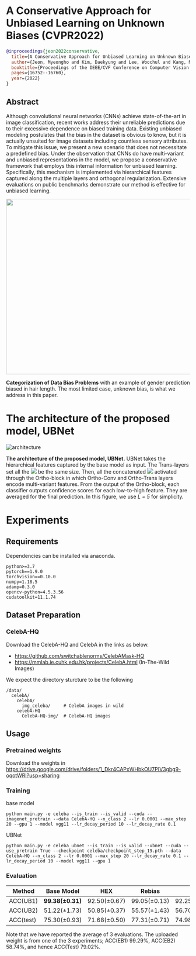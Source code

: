 # A Conservative Approach for Unbiased Learning on Unknown Biases (CVPR2022)

```bib
@inproceedings{jeon2022conservative,
  title={A Conservative Approach for Unbiased Learning on Unknown Biases},
  author={Jeon, Myeongho and Kim, Daekyung and Lee, Woochul and Kang, Myungjoo and Lee, Joonseok},
  booktitle={Proceedings of the IEEE/CVF Conference on Computer Vision and Pattern Recognition},
  pages={16752--16760},
  year={2022}
}
```

## Abstract

Although convolutional neural networks (CNNs) achieve state-of-the-art in image classification, recent works address their unreliable predictions due to their excessive dependence on biased training data. Existing unbiased modeling postulates that the bias in the dataset is obvious to know, but it is actually unsuited for image datasets including countless sensory attributes. To mitigate this issue, we present a new scenario that does not necessitate a predefined bias. Under the observation that CNNs do have multi-variant and unbiased representations in the model, we propose a conservative framework that employs this internal information for unbiased learning. Specifically, this mechanism is implemented via hierarchical features captured along the multiple layers and orthogonal regularization. Extensive evaluations on public benchmarks demonstrate our method is effective for unbiased learning.

<p align="center">
<img src="https://user-images.githubusercontent.com/50168126/160750955-f3d0621a-787f-4c66-8746-ce197cf78ebf.png" width="600" height="480">
</p>

**Categorization of Data Bias Problems** with an example of gender prediction biased in hair length. The most limited case, unknown bias, is what we address in this paper.



# The architecture of the proposed model, UBNet
![architecture](https://user-images.githubusercontent.com/50168126/160760993-5ec676b5-d876-4607-99f3-7d6eda9d811a.jpg)


**The architecture of the proposed model, UBNet.** UBNet takes the hierarchical features captured by the base model as input. The Trans-layers set all the <img src="https://render.githubusercontent.com/render/math?math=\mathbf{h}_l"> be the same size. Then, all the concatenated <img src="https://render.githubusercontent.com/render/math?math=\mathbf{g}_l"> activated through the Ortho-block in which Ortho-Conv and Ortho-Trans layers encode multi-variant features. From the output of the Ortho-block, each classifier outputs confidence scores for each low-to-high feature. They are averaged for the final prediction. In this figure, we use *L = 5* for simplicity.


# Experiments
## Requirements
Dependencies can be installed via anaconda.
```
python>=3.7
pytorch==1.9.0
torchvision==0.10.0
numpy=1.18.5
adamp=0.3.0
opencv-python=4.5.3.56
cudatoolkit=11.1.74
```

## Dataset Preparation

### CelebA-HQ
Download the CelebA-HQ and CelebA in the links as below.
- https://github.com/switchablenorms/CelebAMask-HQ
- https://mmlab.ie.cuhk.edu.hk/projects/CelebA.html (In-The-Wild Images)


We expect the directory sturcture to be the following
```
/data/
  celebA/
    celebA/
      img_celeba/     # CelebA images in wild
    celebA-HQ
      CelebA-HQ-img/  # CelebA-HQ images
```

## Usage

### Pretrained weights
Download the weights in https://drive.google.com/drive/folders/1_Dkr4CAPxWHbkOU7PIV3gbg9-oqotWRI?usp=sharing

### Training
base model
```
python main.py -e celeba --is_train --is_valid --cuda --imagenet_pretrain --data CelebA-HQ --n_class 2 --lr 0.0001 --max_step 20 --gpu 1 --model vgg11 --lr_decay_period 10 --lr_decay_rate 0.1
```

UBNet
```
python main.py -e celeba_ubnet --is_train --is_valid --ubnet --cuda --use_pretrain True --checkpoint celeba/checkpoint_step_19.pth --data CelebA-HQ --n_class 2 --lr 0.0001 --max_step 20 --lr_decay_rate 0.1 --lr_decay_period 10 --model vgg11 --gpu 1
```
### Evaluation
| Method    	| Base Model   	| HEX          	| Rebias       	| LfF          |**UBNet**       	|
|-----------	|--------------	|--------------	|--------------	|--------------|--------------|
| ACC(UB1)  	| **99.38(±0.31)** 	| 92.50(±0.67) 	| 99.05(±0.13) 	|92.25(±4.61)  |99.18(±0.18) 	|
| ACC(UB2)  	| 51.22(±1.73) 	| 50.85(±0.37) 	| 55.57(±1.43) 	|56.70(±6.69)  | **58.22(±0.64)** |
| ACC(test) 	| 75.30(±0.93) 	| 71.68(±0.50) 	| 77.31(±0.71) 	|74.98(±4.16)  | **78.70(±0.24)** |

Note that we have reported the average of 3 evaluations. The uploaded weight is from one of the 3 experiments; ACC(EB1) 99.29%, ACC(EB2) 58.74%, and hence ACC(Test) 79.02%. 


